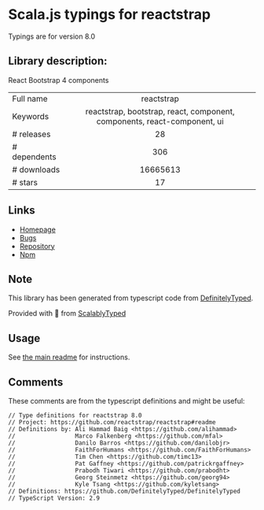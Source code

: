 
# Scala.js typings for reactstrap

Typings are for version 8.0

## Library description:
React Bootstrap 4 components

|                    |                 |
| ------------------ | :-------------: |
| Full name          | reactstrap |
| Keywords           | reactstrap, bootstrap, react, component, components, react-component, ui |
| # releases         | 28 |
| # dependents       | 306 |
| # downloads        | 16665613 |
| # stars            | 17 |

## Links
- [Homepage](https://github.com/reactstrap/reactstrap#readme)
- [Bugs](https://github.com/reactstrap/reactstrap/issues)
- [Repository](https://github.com/reactstrap/reactstrap)
- [Npm](https://www.npmjs.com/package/reactstrap)
    


## Note
This library has been generated from typescript code from [DefinitelyTyped](https://definitelytyped.org).

Provided with :purple_heart: from [ScalablyTyped](https://github.com/oyvindberg/ScalablyTyped)

## Usage
See [the main readme](../../readme.md) for instructions.

## Comments

These comments are from the typescript definitions and might be useful:
```
// Type definitions for reactstrap 8.0
// Project: https://github.com/reactstrap/reactstrap#readme
// Definitions by: Ali Hammad Baig <https://github.com/alihammad>
//                 Marco Falkenberg <https://github.com/mfal>
//                 Danilo Barros <https://github.com/danilobjr>
//                 FaithForHumans <https://github.com/FaithForHumans>
//                 Tim Chen <https://github.com/timc13>
//                 Pat Gaffney <https://github.com/patrickrgaffney>
//                 Prabodh Tiwari <https://github.com/prabodht>
//                 Georg Steinmetz <https://github.com/georg94>
//                 Kyle Tsang <https://github.com/kyletsang>
// Definitions: https://github.com/DefinitelyTyped/DefinitelyTyped
// TypeScript Version: 2.9

```

